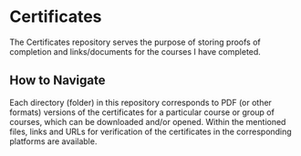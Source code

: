 # Certificates
The Certificates repository serves the purpose of storing proofs of completion and links/documents for the courses I have completed. 
## How to Navigate
Each directory (folder) in this repository corresponds to PDF (or other formats) versions of the certificates for a particular course or group of courses, which can be downloaded and/or opened. Within the mentioned files, links and URLs for verification of the certificates in the corresponding platforms are available.
